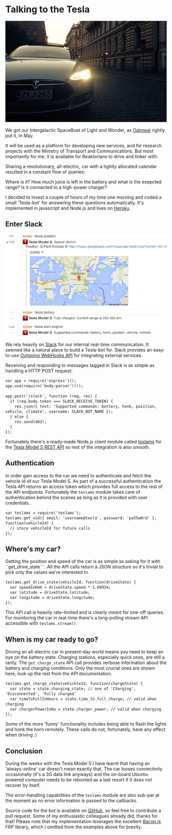 Talking to the Tesla
====

![](tessi.jpg?raw=true)

We got our Intergalactic SpaceBoat of Light and Wonder, as [Oatmeal](http://theoatmeal.com/comics/tesla_model_s) rightly put it, in May.

It will be used as a platform for developing new services, and for research projects with the Ministry of Transport and Communications.
But most importantly for me, it is available for Reaktorians to drive and tinker with.

Sharing a revolutionary, all-electric, car with a tightly allocated calendar resulted in a constant flow of queries:

Where is it? How much juice is left in the battery and what is the exepcted range? Is it connected to a high-power charger?

I decided to invest a couple of hours of my time one morning and coded a small 'Tesla-bot' for answering these questions automatically.
It's implemented in javascript and Node.js and lives on [Heroku](http://heroku.com).

Enter Slack
-----

![](screenshot.png?raw=true)

We rely heavily on [Slack](https://slack.com) for our internal real-time communication. It seemed like a natural place to build a Tesla-bot for.
Slack provides an easy-to-use [Outgoing WebHooks API](https://api.slack.com/) for integrating external services.

Receiving and responding to messages tagged in Slack is as simple as handling a HTTP POST request:

    var app = require('express')();
    app.use(require('body-parser')());

    app.post('/slack', function (req, res) {
      if (req.body.token === SLACK_RECEIVE_TOKEN) {
        res.json({ text: 'Supported commands: battery, honk, position, vehicle, climate', username: SLACK_BOT_NAME });
      } else {
        res.send(403);
      }
    });

Fortunately there's a ready-made Node.js client module called [teslams]([https://github.com/hjespers/teslams]) for the [Tesla Model S REST API]([http://docs.timdorr.apiary.io])  so rest of the integration is also smooth.

Authentication
---

In order gain access to the car we need to authenticate and fetch the vehicle id of our Tesla Model S.
As part of a successful authentication the Tesla API returns an access token which provides full access to the rest of the API endpoints.
Fortunately the ```teslams``` module takes care of authentication behind the scenes as long as it is provided with user credentials.

    var teslams = require('teslams');
    teslams.get_vid({ email: 'username@tesla', password: 'pa55w0rd' }, function(vehicleId) {
      // store vehicleId for future calls
    });

Where's my car?
---

Getting the position and speed of the car is as simple as asking for it with ``get_drive_state```.
All the API calls return a JSON structure so it's trivial to pick only the values we're interested in.

    teslams.get_drive_state(vehicleId, function(driveState) {
      var speedInKmH = driveState.speed * 1.60934;
      var latitude = driveState.latitude;
      var longitude = driveState.longitude;
    });

This API call is heavily rate-limited and is clearly meant for one-off queries. For monitoring the car in real-time there's a long-polling stream API accessible with ```teslams.stream()```.

When is my car ready to go?
---

Driving an all-electric car in present-day world means you need to keep an eye on the battery state. Charging stations, especially quick ones, are still a rarity.
The ```get_charge_state``` API call provides verbose information about the battery and charging conditions. Only the most crucial ones are shown here, look up the rest from the API documentation.

    teslams.get_charge_state(vehichleId, function(chargeState) {
      var state = state.charging_state; // one of 'Charging', 'Disconnected', 'Fully charged'
      var timeToFullInHours = state.time_to_full_charge; // valid when charging
      var chargerPowerInKw = state.charger_power; // valid when charging
    });

Some of the more 'funny' functionality includes being able to flash the lights and honk the horn remotely. These calls do not, fortunately, have any effect when driving :)

Conclusion
---

During the weeks with the Tesla Model S I have learnt that having an 'always-online' car doesn't mean exactly that. The car looses connectivity occasionally (it's a 3G data link anyways) and the on-board Ubuntu-powered computer needs to be rebooted as a last resort if it does not recover by itself.

The error-handling capabilities of the ```teslams``` module are also sub-par at the moment as no error information is passed to the callbacks.

Source code for the bot is available on [GitHub](https://github.com/heikkipora/tesla-slack), so feel free to contribute a pull request. Some of my enthusiastic colleagues already did, thanks for that! Please note that my implementation leverages the excellent [Bacon.js](https://github.com/baconjs/bacon.js) FRP library, which I omitted from the examples above for brevity.
